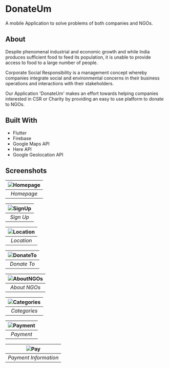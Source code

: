 
# DonateUm

A mobile Application to solve problems of both companies and NGOs.




## About

Despite phenomenal industrial and economic growth and while India produces sufficient food to feed its population, it is unable to provide access to food to a large number of people.

Corporate Social Responsibility is a management concept whereby  companies integrate social and environmental concerns in their business  operations and interactions with their stakeholders.

Our Application 'DonateUm' makes an effort towards helping companies interested in CSR or Charity by providing an easy to use platform to donate to NGOs.

## Built With

* Flutter
* Firebase
* Google Maps API
* Here API
* Google Geolocation API
## Screenshots



| ![Homepage](https://i.imgur.com/48Y1RoF.png) | 
|:--:| 
| *Homepage* |

| ![SignUp](https://i.imgur.com/ATU0CHe.png) | 
|:--:| 
| *Sign Up* |


| ![Location](https://i.imgur.com/JMDAkXZ.png) | 
|:--:| 
| *Location* |


| ![DonateTo](https://i.imgur.com/wUQNmg3.png) | 
|:--:| 
| *Donate To* |


| ![AboutNGOs](https://i.imgur.com/CzLmklB.png) | 
|:--:| 
| *About NGOs* |


| ![Categories](https://i.imgur.com/gBza4cB.png) | 
|:--:| 
| *Categories* |

| ![Payment](https://i.imgur.com/aJZn60D.png) | 
|:--:| 
| *Payment* |

| ![Pay](https://i.imgur.com/LXZiF09.png) | 
|:--:| 
| *Payment Information* |





